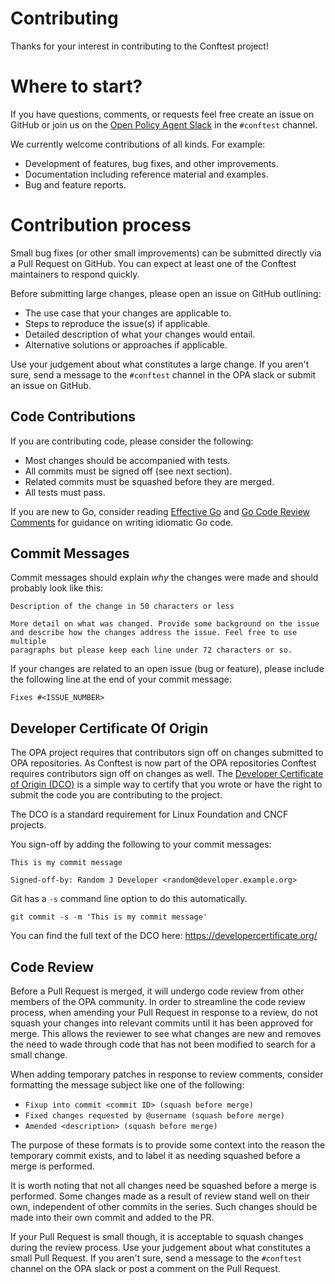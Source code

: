 # Contributing

Thanks for your interest in contributing to the Conftest project!

# Where to start?

If you have questions, comments, or requests feel free create an issue on GitHub or join us on the [Open Policy Agent Slack](https://slack.openpolicyagent.org/) in the `#conftest` channel.

We currently welcome contributions of all kinds. For example:

- Development of features, bug fixes, and other improvements.
- Documentation including reference material and examples.
- Bug and feature reports.

# Contribution process

Small bug fixes (or other small improvements) can be submitted directly via a Pull Request on GitHub.
You can expect at least one of the Conftest maintainers to respond quickly.

Before submitting large changes, please open an issue on GitHub outlining:

- The use case that your changes are applicable to.
- Steps to reproduce the issue(s) if applicable.
- Detailed description of what your changes would entail.
- Alternative solutions or approaches if applicable.

Use your judgement about what constitutes a large change. If you aren't sure, send a message to the `#conftest` channel in the OPA slack or submit an issue on GitHub.

## Code Contributions

If you are contributing code, please consider the following:

- Most changes should be accompanied with tests.
- All commits must be signed off (see next section).
- Related commits must be squashed before they are merged.
- All tests must pass.

If you are new to Go, consider reading [Effective
Go](https://golang.org/doc/effective_go.html) and [Go Code Review
Comments](https://github.com/golang/go/wiki/CodeReviewComments) for
guidance on writing idiomatic Go code.

## Commit Messages

Commit messages should explain *why* the changes were made and should probably look like this:

```
Description of the change in 50 characters or less

More detail on what was changed. Provide some background on the issue
and describe how the changes address the issue. Feel free to use multiple
paragraphs but please keep each line under 72 characters or so.
```

If your changes are related to an open issue (bug or feature), please include
the following line at the end of your commit message:

```
Fixes #<ISSUE_NUMBER>
```

## Developer Certificate Of Origin

The OPA project requires that contributors sign off on changes submitted to OPA repositories. As Conftest is now part of the OPA repositories Conftest requires contributors sign off on changes as well. The [Developer Certificate of Origin (DCO)](https://developercertificate.org/) is a simple way to certify that you wrote or have the right to submit the code you are contributing to the project.

The DCO is a standard requirement for Linux Foundation and CNCF projects.

You sign-off by adding the following to your commit messages:

    This is my commit message

    Signed-off-by: Random J Developer <random@developer.example.org>

Git has a `-s` command line option to do this automatically.

    git commit -s -m 'This is my commit message'

You can find the full text of the DCO here: https://developercertificate.org/

## Code Review

Before a Pull Request is merged, it will undergo code review from other members
of the OPA community. In order to streamline the code review process, when
amending your Pull Request in response to a review, do not squash your changes
into relevant commits until it has been approved for merge. This allows the
reviewer to see what changes are new and removes the need to wade through code
that has not been modified to search for a small change.

When adding temporary patches in response to review comments, consider
formatting the message subject like one of the following:
- `Fixup into commit <commit ID> (squash before merge)`
- `Fixed changes requested by @username (squash before merge)`
- `Amended <description> (squash before merge)`

The purpose of these formats is to provide some context into the reason the
temporary commit exists, and to label it as needing squashed before a merge
is performed.

It is worth noting that not all changes need be squashed before a merge is
performed. Some changes made as a result of review stand well on their own,
independent of other commits in the series. Such changes should be made into
their own commit and added to the PR.

If your Pull Request is small though, it is acceptable to squash changes during
the review process. Use your judgement about what constitutes a small Pull
Request.  If you aren't sure, send a message to the `#conftest` channel on the OPA slack or post a comment on the Pull Request.